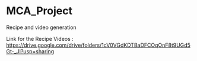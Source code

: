 # MCA_Project
Recipe and video generation

Link for the Recipe Videos : https://drive.google.com/drive/folders/1cV0VGdKDTBaDFCOqOnF8t9UGd5Gt-_Jl?usp=sharing

